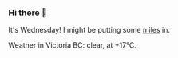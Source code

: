 ### Hi there :wave:

It's Wednesday! I might be putting some [miles](https://www.strava.com/athletes/889963) in.

Weather in Victoria BC: clear, at +17°C.
